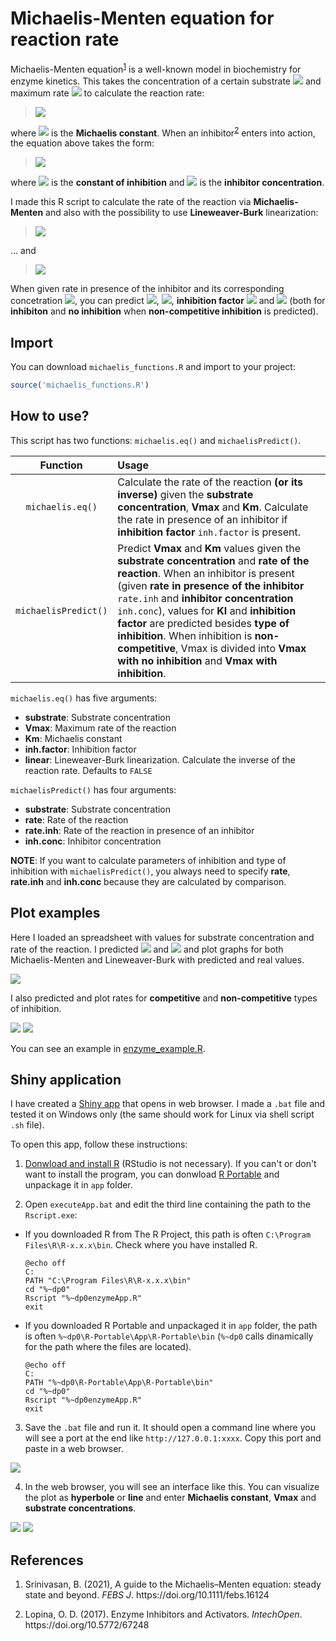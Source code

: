 # Michaelis-Menten equation for reaction rate

Michaelis-Menten equation<sup><a href="#ref1">1</a></sup> is a well-known model in biochemistry for enzyme kinetics. This takes the concentration of a certain substrate <img src="https://render.githubusercontent.com/render/math?math=[S]" /> and maximum rate <img src="https://render.githubusercontent.com/render/math?math=V_{max}" /> to calculate the reaction rate:

> <img src="https://render.githubusercontent.com/render/math?math=v%20=%20\frac{V_{max}[S]}{K_M %2B [S]}" />
 
where <img src="https://render.githubusercontent.com/render/math?math=K_M" /> is the **Michaelis constant**. When an inhibitor<sup><a href="#ref2">2</a></sup> enters into action, the equation above takes the form:

> <img src="https://render.githubusercontent.com/render/math?math=v%20=%20\frac{V_{max}[S]}{(1 %2B \frac{[I]}{K_I})K_M %2B [S]}" />

where <img src="https://render.githubusercontent.com/render/math?math=K_I" /> is the **constant of inhibition** and <img src="https://render.githubusercontent.com/render/math?math=[I]" /> is the **inhibitor concentration**.

I made this R script to calculate the rate of the reaction via **Michaelis-Menten** and also with the possibility to use **Lineweaver-Burk** linearization:

> <img src="https://render.githubusercontent.com/render/math?math=\frac{1}{v}%20=%20\frac{K_M}{V_{max}}\frac{1}{[S]}%2B\frac{1}{V_{max}}" />

... and

> <img src="https://render.githubusercontent.com/render/math?math=\frac{1}{v}%20=%20(1 %2B \frac{[I]}{K_I})\frac{K_M}{V_{max}}\frac{1}{[S]}%2B\frac{1}{V_{max}}" />

When given rate in presence of the inhibitor and its corresponding concetration <img src="https://render.githubusercontent.com/render/math?math=[I]" />, you can predict <img src="https://render.githubusercontent.com/render/math?math=K_M" />, <img src="https://render.githubusercontent.com/render/math?math=K_I" />, **inhibition factor** <img src="https://render.githubusercontent.com/render/math?math=\alpha%20=%20 1 %2B \frac{[I]}{K_I}" /> and <img src="https://render.githubusercontent.com/render/math?math=V_{max}" /> (both for **inhibiton** and **no inhibition** when **non-competitive inhibition** is predicted).

## Import

You can download `michaelis_functions.R` and import to your project:

```r
source('michaelis_functions.R')
```

## How to use?

This script has two functions: `michaelis.eq()` and `michaelisPredict()`.

|Function|Usage|
|:---:|:---|
|`michaelis.eq()`|Calculate the rate of the reaction **(or its inverse)** given the **substrate concentration**, **Vmax** and **Km**. Calculate the rate in presence of an inhibitor if **inhibition factor** `inh.factor` is present.|
|`michaelisPredict()`|Predict **Vmax** and **Km** values given the **substrate concentration** and **rate of the reaction**. When an inhibitor is present (given **rate in presence of the inhibitor** `rate.inh` and **inhibitor concentration** `inh.conc`), values for **KI** and **inhibition factor** are predicted besides **type of inhibition**. When inhibition is **non-competitive**, Vmax is divided into **Vmax with no inhibition** and **Vmax with inhibition**.|

`michaelis.eq()` has five arguments:

- **substrate**: Substrate concentration
- **Vmax**: Maximum rate of the reaction
- **Km**: Michaelis constant
- **inh.factor**: Inhibition factor
- **linear**: Lineweaver-Burk linearization. Calculate the inverse of the reaction rate. Defaults to `FALSE`

`michaelisPredict()` has four arguments:

- **substrate**: Substrate concentration
- **rate**: Rate of the reaction
- **rate.inh**: Rate of the reaction in presence of an inhibitor
- **inh.conc**: Inhibitor concentration

**NOTE**: If you want to calculate parameters of inhibition and type of inhibition with `michaelisPredict()`, you always need to specify **rate**, **rate.inh** and **inh.conc** because they are calculated by comparison.

## Plot examples

Here I loaded an spreadsheet with values for substrate concentration and rate of the reaction. I predicted <img src="https://render.githubusercontent.com/render/math?math=K_M" /> and <img src="https://render.githubusercontent.com/render/math?math=V_{max}" /> and plot graphs for both Michaelis-Menten and Lineweaver-Burk with predicted and real values.

![](images/enzyme_rate.png)

I also predicted and plot rates for **competitive** and **non-competitive** types of inhibition.

![](images/enzyme_rate_nc.png)
![](images/enzyme_rate_c.png)

You can see an example in [enzyme_example.R](https://github.com/itsmiguelrojas/michaelis-menten/blob/main/R/enzyme_example.R).

## Shiny application

I have created a [Shiny app](https://github.com/itsmiguelrojas/michaelis-menten/tree/main/app) that opens in web browser. I made a `.bat` file and tested it on Windows only (the same should work for Linux via shell script `.sh` file).

To open this app, follow these instructions:

1. [Donwload and install R](https://cloud.r-project.org/) (RStudio is not necessary). If you can't or don't want to install the program, you can donwload [R Portable](https://sourceforge.net/projects/rportable/) and unpackage it in `app` folder.

2. Open `executeApp.bat` and edit the third line containing the path to the `Rscript.exe`:

 - If you downloaded R from The R Project, this path is often `C:\Program Files\R\R-x.x.x\bin`. Check where you have installed R.
    
    ```{sh}
    @echo off
    C:
    PATH "C:\Program Files\R\R-x.x.x\bin"
    cd "%~dp0"
    Rscript "%~dp0enzymeApp.R"
    exit
    ```
    
 - If you downloaded R Portable and unpackaged it in `app` folder, the path is often `%~dp0\R-Portable\App\R-Portable\bin` (`%~dp0` calls dinamically for the path where the files are located).
    
    ```{sh}
    @echo off
    C:
    PATH "%~dp0\R-Portable\App\R-Portable\bin"
    cd "%~dp0"
    Rscript "%~dp0enzymeApp.R"
    exit
    ```
  
3. Save the `.bat` file and run it. It should open a command line where you will see a port at the end like `http://127.0.0.1:xxxx`. Copy this port and paste in a web browser.
  
![](images/command_line.png)
  
4. In the web browser, you will see an interface like this. You can visualize the plot as **hyperbole** or **line** and enter **Michaelis constant**, **Vmax** and **substrate concentrations**.
  
![](images/app_graph_hyperbole.png)
![](images/app_graph_linear.png)

## References

1. <p id="ref1">Srinivasan, B. (2021), A guide to the Michaelis–Menten equation: steady state and beyond. <em>FEBS J</em>. https://doi.org/10.1111/febs.16124</p>
2. <p id="ref2">Lopina, O. D. (2017). Enzyme Inhibitors and Activators. <em>IntechOpen</em>. https://doi.org/10.5772/67248</p>
